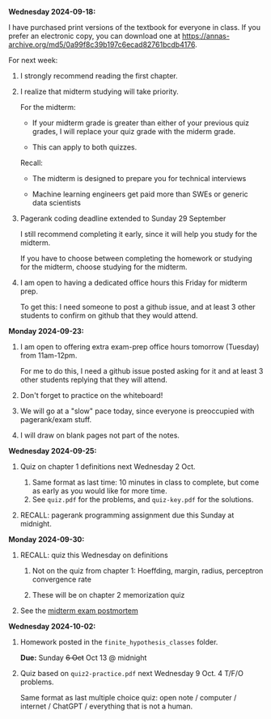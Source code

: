
**Wednesday 2024-09-18:**

I have purchased print versions of the textbook for everyone in class.
If you prefer an electronic copy, you can download one at <https://annas-archive.org/md5/0a99f8c39b197c6ecad82761bcdb4176>.

For next week:
1. I strongly recommend reading the first chapter.
1. I realize that midterm studying will take priority.
   
   For the midterm:

   * If your midterm grade is greater than either of your previous quiz grades, I will replace your quiz grade with the miderm grade.

   * This can apply to both quizzes.

   Recall:

   * The midterm is designed to prepare you for technical interviews

   * Machine learning engineers get paid more than SWEs or generic data scientists

1. Pagerank coding deadline extended to Sunday 29 September

    I still recommend completing it early, since it will help you study for the midterm.

    If you have to choose between completing the homework or studying for the midterm,
    choose studying for the midterm.

1. I am open to having a dedicated office hours this Friday for midterm prep.

    To get this: I need someone to post a github issue, and at least 3 other students to confirm on github that they would attend.

**Monday 2024-09-23:**

1. I am open to offering extra exam-prep office hours tomorrow (Tuesday) from 11am-12pm.

    For me to do this, I need a github issue posted asking for it and at least 3 other students replying that they will attend.

1. Don't forget to practice on the whiteboard!

1. We will go at a "slow" pace today, since everyone is preoccupied with pagerank/exam stuff.

1. I will draw on blank pages not part of the notes.

**Wednesday 2024-09-25:**

1. Quiz on chapter 1 definitions next Wednesday 2 Oct.
    1. Same format as last time: 10 minutes in class to complete, but come as early as you would like for more time.
    1. See `quiz.pdf` for the problems, and `quiz-key.pdf` for the solutions.

1. RECALL: pagerank programming assignment due this Sunday at midnight.

**Monday 2024-09-30:**

1. RECALL: quiz this Wednesday on definitions

    1. Not on the quiz from chapter 1: Hoeffding, margin, radius, perceptron convergence rate

    1. These will be on chapter 2 memorization quiz

1. See the [midterm exam postmortem](https://github.com/mikeizbicki/cmc-csci145-math166/tree/2024fall/exams)

**Wednesday 2024-10-02:**

1. Homework posted in the `finite_hypothesis_classes` folder.

    **Due:** Sunday ~~6 Oct~~ Oct 13 @ midnight

1. Quiz based on `quiz2-practice.pdf` next Wednesday 9 Oct.
    4 T/F/O problems.

    Same format as last multiple choice quiz: open note / computer / internet / ChatGPT / everything that is not a human.
